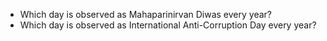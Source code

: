 - Which day is observed as Mahaparinirvan Diwas every year?
- Which day is observed as International Anti-Corruption Day every year?
